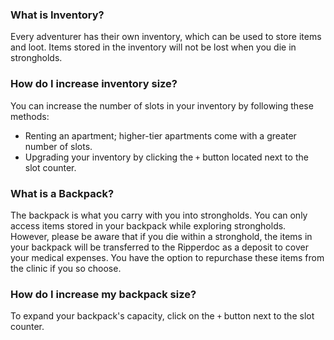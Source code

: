 ### What is Inventory?
Every adventurer has their own inventory, which can be used to store items and loot. Items stored in the inventory will not be lost when you die in strongholds.

### How do I increase inventory size?
You can increase the number of slots in your inventory by following these methods:

- Renting an apartment; higher-tier apartments come with a greater number of slots.
- Upgrading your inventory by clicking the `+` button located next to the slot counter.
### What is a Backpack?
The backpack is what you carry with you into strongholds. You can only access items stored in your backpack while exploring strongholds. However, please be aware that if you die within a stronghold, the items in your backpack will be transferred to the Ripperdoc as a deposit to cover your medical expenses. You have the option to repurchase these items from the clinic if you so choose.

### How do I increase my backpack size?
To expand your backpack's capacity, click on the `+` button next to the slot counter.